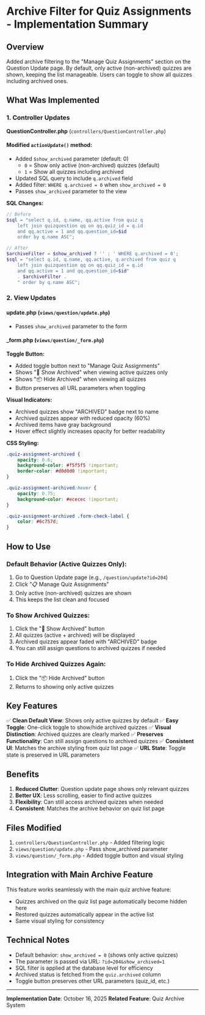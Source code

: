 # Archive Filter for Quiz Assignments - Implementation Summary

## Overview
Added archive filtering to the "Manage Quiz Assignments" section on the Question Update page. By default, only active (non-archived) quizzes are shown, keeping the list manageable. Users can toggle to show all quizzes including archived ones.

## What Was Implemented

### 1. Controller Updates
**QuestionController.php** (`controllers/QuestionController.php`)

#### Modified `actionUpdate()` method:
- Added `$show_archived` parameter (default: 0)
  - `0` = Show only active (non-archived) quizzes (default)
  - `1` = Show all quizzes including archived
- Updated SQL query to include `q.archived` field
- Added filter: `WHERE q.archived = 0` when `show_archived = 0`
- Passes `show_archived` parameter to the view

**SQL Changes:**
```php
// Before
$sql = "select q.id, q.name, qq.active from quiz q
    left join quizquestion qq on qq.quiz_id = q.id 
    and qq.active = 1 and qq.question_id=$id
    order by q.name ASC";

// After
$archiveFilter = $show_archived ? '' : ' WHERE q.archived = 0';
$sql = "select q.id, q.name, qq.active, q.archived from quiz q
    left join quizquestion qq on qq.quiz_id = q.id 
    and qq.active = 1 and qq.question_id=$id"
    . $archiveFilter .
    " order by q.name ASC";
```

### 2. View Updates

#### **update.php** (`views/question/update.php`)
- Passes `show_archived` parameter to the form

#### **_form.php** (`views/question/_form.php`)

**Toggle Button:**
- Added toggle button next to "Manage Quiz Assignments"
- Shows "📂 Show Archived" when viewing active quizzes only
- Shows "📦 Hide Archived" when viewing all quizzes
- Button preserves all URL parameters when toggling

**Visual Indicators:**
- Archived quizzes show "ARCHIVED" badge next to name
- Archived quizzes appear with reduced opacity (60%)
- Archived items have gray background
- Hover effect slightly increases opacity for better readability

**CSS Styling:**
```css
.quiz-assignment-archived {
    opacity: 0.6;
    background-color: #f5f5f5 !important;
    border-color: #d0d0d0 !important;
}

.quiz-assignment-archived:hover {
    opacity: 0.75;
    background-color: #ececec !important;
}

.quiz-assignment-archived .form-check-label {
    color: #6c757d;
}
```

## How to Use

### Default Behavior (Active Quizzes Only):
1. Go to Question Update page (e.g., `/question/update?id=204`)
2. Click "📋 Manage Quiz Assignments"
3. Only active (non-archived) quizzes are shown
4. This keeps the list clean and focused

### To Show Archived Quizzes:
1. Click the "📂 Show Archived" button
2. All quizzes (active + archived) will be displayed
3. Archived quizzes appear faded with "ARCHIVED" badge
4. You can still assign questions to archived quizzes if needed

### To Hide Archived Quizzes Again:
1. Click the "📦 Hide Archived" button
2. Returns to showing only active quizzes

## Key Features

✅ **Clean Default View**: Shows only active quizzes by default
✅ **Easy Toggle**: One-click toggle to show/hide archived quizzes
✅ **Visual Distinction**: Archived quizzes are clearly marked
✅ **Preserves Functionality**: Can still assign questions to archived quizzes
✅ **Consistent UI**: Matches the archive styling from quiz list page
✅ **URL State**: Toggle state is preserved in URL parameters

## Benefits

1. **Reduced Clutter**: Question update page shows only relevant quizzes
2. **Better UX**: Less scrolling, easier to find active quizzes
3. **Flexibility**: Can still access archived quizzes when needed
4. **Consistent**: Matches the archive behavior on quiz list page

## Files Modified

1. `controllers/QuestionController.php` - Added filtering logic
2. `views/question/update.php` - Pass show_archived parameter
3. `views/question/_form.php` - Added toggle button and visual styling

## Integration with Main Archive Feature

This feature works seamlessly with the main quiz archive feature:
- Quizzes archived on the quiz list page automatically become hidden here
- Restored quizzes automatically appear in the active list
- Same visual styling for consistency

## Technical Notes

- Default behavior: `show_archived = 0` (shows only active quizzes)
- The parameter is passed via URL: `?id=204&show_archived=1`
- SQL filter is applied at the database level for efficiency
- Archived status is fetched from the `quiz.archived` column
- Toggle button preserves other URL parameters (quiz_id, etc.)

---
**Implementation Date**: October 16, 2025
**Related Feature**: Quiz Archive System

